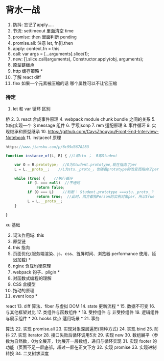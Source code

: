 # 背水一战

1. 防抖: 忘记了apply.....
2. 节流: settimeout 里面清空 time
3. promise: then 里面判断 pending
4. promise.all: 注意 let, fn[i].then
5. apply: context.fn = this
6. call: var args = [...arguments].slice(1);
7. new: [].slice.call(arguments),  Constructor.apply(obj, arguments);
8. 原型链继承
9. http 缓存策略  *
10. 了解 react diff
11. flex 如果一个元素被压缩的话 哪个属性可以不让它压缩



### 待定
1. let 和 var 循环 区别

桥
2. 
3. react 合成事件原理
4. webpack module chunk bundle 之间的关系
5. 如何实现一个 ＄message 组件
6. 手写jsonp
7. rem 适配原理
8. 事件循环
9. 实现继承和原型继承
10. https://github.com/CavsZhouyou/Front-End-Interview-Notebook
11. instaceof 原理
```js
https://www.jianshu.com/p/6c99d3678283

function instance_of(L, R) { //L即stu ；  R即Student

    var O = R.prototype;  //O为Student.prototype,现在指向了per
    L = L.__proto__;    //L为stu._proto_，也随着prototype的改变而指向了per
 
    while (true) {    //执行循环
          if (L === null)  //不通过
              return false;   
          if (O === L)    //判断： Student.prototype ===stu._proto_？
              return true;  //此时，两方都指Person的实例对象per，所以true
          L = L.__proto__;                   
    }
 
} 
```

xu
基础

2. 词法作用域: this
3. 原型链 
4. this 指向
6. 页面优化(服务端渲染、js、css、首屏时间、浏览器 performance 使用、延迟加载) *
7. nginx 负载均衡原理
8. webpack 钩子、pligin *
9. 对函数式编程的理解
10. CSS 盒模型
11. 拖动的原理
12. event loop *

react
13. diff 算法、fiber 与虚拟 DOM
14. state 更新流程 *
15. 数据不可变
16. 与其他框架对比
17. 类组件与函数组件 *
18. 受控组件 与 非受控组件
19. 逻辑组件 与展示组件 *
20. hooks 优点 适用场景 *
21. 事务

算法
22. 实现 promise.all
23. 实现对象深层遍历(两种方式)
24. 实现 bind
25. 防抖
27. 实现 iterator
28. 接口失败后循环调用5次
29. 实现 new
30. 数组展平（参数为自然数，0为全展开，1为展开一层数组，递归与循环实现
31. 实现 footer 的功能（页面不足一屏底部，超过一屏在正文下方
32. 实现 promise
33. 实现进制转换
34. 二叉树求深度
